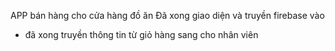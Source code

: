 APP bán hàng cho cửa hàng đồ ăn
Đã xong giao diện và truyền firebase vào 
+ đã xong truyền thông tin từ giỏ hàng sang cho nhân viên
